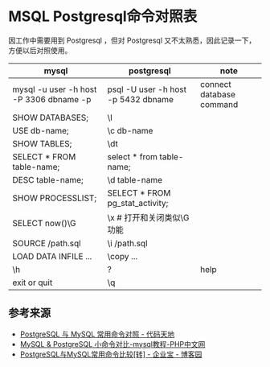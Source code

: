 # MSQL Postgresql命令对照表

因工作中需要用到 Postgresql ，但对 Postgresql 又不太熟悉，因此记录一下，方便以后对照使用。

mysql                                   |postgresql                           |note
----------------------------------------|-------------------------------------|--------------------------
mysql -u user -h host -P 3306 dbname -p | psql -U user -h host -p 5432 dbname | connect database command
SHOW DATABASES;                         | \l                                  |
USE db-name;                            | \c db-name                          |
SHOW TABLES;                            | \dt                                 |
SELECT * FROM table-name;               | select * from table-name;           |
DESC table-name;                        | \d table-name                       |
SHOW PROCESSLIST;                       | SELECT * FROM pg_stat_activity;     |
SELECT now()\G                          | \x  # 打开和关闭类似\G功能             |
SOURCE /path.sql                        | \i /path.sql                        |
LOAD DATA INFILE ...                    | \copy ...                           |
\h                                      | \?                                  | help
exit or quit                            | \q                                  |





## 参考来源
>
* [PostgreSQL 与 MySQL 常用命令对照 - 代码天地](https://www.codetd.com/article/4159747)
* [MySQL & PostgreSQL 小命令对比-mysql教程-PHP中文网](https://www.php.cn/mysql-tutorials-133332.html)
* [PostgreSQL与MySQL常用命令比较[转] - 企业宝 - 博客园](https://www.cnblogs.com/qiyebao/p/4749146.html)

